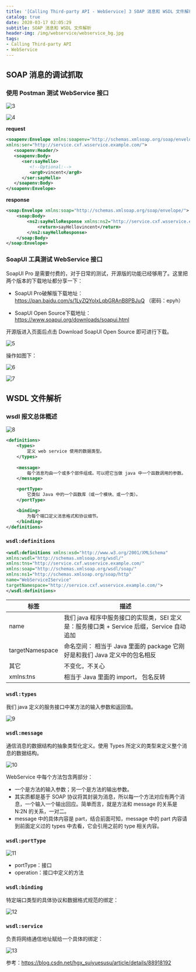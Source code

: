 ```yaml
---
title: '[Calling Third-party API - WebService] 3 SOAP 消息和 WSDL 文件解析'
catalog: true
date: 2020-03-17 02:05:29
subtitle: SOAP 消息和 WSDL 文件解析
header-img: /img/webservice/webservice_bg.jpg
tags:
- Calling Third-party API
- WebService
---
```


## SOAP 消息的调试抓取
### 使用 Postman 测试 WebService 接口

![3](3.png)

![4](4.png)

**request**
```xml
<soapenv:Envelope xmlns:soapenv="http://schemas.xmlsoap.org/soap/envelope/" 
xmlns:ser="http://service.cxf.wsservice.example.com/">
   <soapenv:Header/>
   <soapenv:Body>
      <ser:sayHello>
         <!--Optional:-->
         <arg0>vincent</arg0>
      </ser:sayHello>
   </soapenv:Body>
</soapenv:Envelope>
```

**response**
```xml
<soap:Envelope xmlns:soap="http://schemas.xmlsoap.org/soap/envelope/">
    <soap:Body>
        <ns2:sayHelloResponse xmlns:ns2="http://service.cxf.wsservice.example.com/">
            <return>sayHellovincent</return>
        </ns2:sayHelloResponse>
    </soap:Body>
</soap:Envelope>
```

### SoapUI 工具测试 WebService 接口
SoapUI Pro 是需要付费的，对于日常的测试，开源版的功能已经够用了。这里把两个版本的下载地址都分享一下：
- SoapUI Pro破解版下载地址：https://pan.baidu.com/s/1LyZQYoIxLqbGRAnB8PBJuQ （密码：epyh）

- SoapUI Open Source下载地址：https://www.soapui.org/downloads/soapui.html

开源版进入页面后点击 Download SoapUI Open Source 即可进行下载。

![5](5.png)

操作如图下：

![6](6.jpg)

![7](7.png)


## WSDL 文件解析
### wsdl 报文总体概述

![8](8.png)

```xml
<definitions>
	<types>
	  	定义 web service 使用的数据类型。
	</types>
	
	<message>
		每个消息均由一个或多个部件组成。可以把它当做 java 中一个函数调用的参数。
	</message>

	<portType>
		它类似 Java 中的一个函数库（或一个模块、或一个类）。
	</portType>

	<binding>
		为每个端口定义消息格式和协议细节。
    </binding>
</definitions>
```

### `wsdl:definitions`
```xml
<wsdl:definitions xmlns:xsd="http://www.w3.org/2001/XMLSchema"
xmlns:wsdl="http://schemas.xmlsoap.org/wsdl/"
xmlns:tns="http://service.cxf.wsservice.example.com/"
xmlns:soap="http://schemas.xmlsoap.org/wsdl/soap/"
xmlns:ns1="http://schemas.xmlsoap.org/soap/http"
name="WebServiceIService"
targetNamespace="http://service.cxf.wsservice.example.com/">
</wsdl:definitions>
```

| 标签              | 描述                                                    |
|-----------------|-------------------------------------------------------|
| name            | 我们 java 程序中服务接口的实现类，SEI 定义是：服务接口类 + Service 后缀，Service 自动追加 |
| targetNamespace | 命名空间：   相当于 Java 里面的 package 它刚好是和我们 Java 定义中的包名相反          |
| 其它              | 不变化，不关心                                               |
| xmlns:tns       | 相当于 Java 里面的 import，   包名反转                              |

### `wsdl:types`
我们 java 定义的服务接口中某方法的输入参数和返回值。

![9](9.png)

### `wsdl:message`
通信消息的数据结构的抽象类型化定义。使用 Types 所定义的类型来定义整个消息的数据结构。

![10](10.png)

WebService 中每个方法包含两部分：
- 一个是方法的输入参数；另一个是方法的输出参数。
- 其实质都是基于 SOAP 协议将其封装为消息，所以每一个方法对应有两个消息，一个输入一个输出回应。简单而言，就是方法和 message 的关系是 N:2N 的关系，一对二。
- message 中的具体内容是 part，结合前面可知，message 中的 part 内容请到前面定义过的 types 中去看，它会引用之前的 type 相关内容。

### `wsdl:portType`

![11](11.png)

- portType：接口
- operation：接口中定义的方法


### `wsdl:binding`
特定端口类型的具体协议和数据格式规范的绑定：

![12](12.png)


### `wsdl:service`
负责将网络通信地址赋给一个具体的绑定：

![13](13.png)

参考：https://blog.csdn.net/hgx_suiyuesusu/article/details/88918192